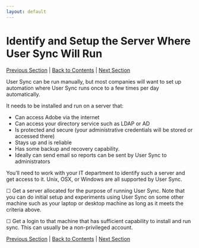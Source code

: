 ```yaml
---
layout: default
---
```


# Identify and Setup the Server Where User Sync Will Run

[Previous Section](setup_adobeio.md) \| [Back to Contents](index.md) \|  [Next Section](install_sync.md)


User Sync can be run manually, but most companies will want to set up automation where User Sync runs once to a few times per day automatically.

It needs to be installed and run on a server that:

  - Can access Adobe via the internet
  - Can access your directory service such as LDAP or AD
  - Is protected and secure (your administrative credentials will be stored or accessed there)
  - Stays up and is reliable
  - Has some backup and recovery capability.
  - Ideally can send email so reports can be sent by User Sync to administrators

You’ll need to work with your IT department to identify such a server and get access to it.
Unix, OSX, or Windows are all supported by User Sync.

&#9744; Get a server allocated for the purpose of running User Sync.  Note that you can do initial setup and experiments using User Sync on some other machine such as your laptop or desktop machine as long as it meets the criteria above.

&#9744; Get a login to that machine that has sufficient capability to install and run sync.  This can usually be a non-privileged account.




[Previous Section](setup_adobeio.md) \| [Back to Contents](index.md) \|  [Next Section](install_sync.md)

